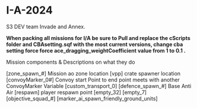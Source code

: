 # I-A-2024
 S3 DEV team Invade and Annex.

 **When packing all missions for I/A be sure to Pull and replace the cScripts folder and CBAsetting.sqf with the most current versions, change cba setting force force ace_dragging_weightCoefficient value from 1 to 0.1 .**


Mission components & Descriptions on what they do

[zone_spawn_#] Mission ao zone location
[vpp] crate spawner location
[convoyMarker_0#] Convoy start Point to end point meets with another ConvoyMarker Variable
[custom_transport_0]
[defence_spawn_#] Base Anti Air
[respawn] player respawn point
[empty_32]
[empty_7]
[objective_squad_#] 
[marker_ai_spawn_friendly_ground_units]
